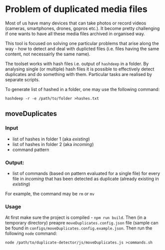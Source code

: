 # Problem of duplicated media files

Most of us have many devices that can take photos or record videos (cameras, smartphones, drones, gopros etc.). 
It become pretty challenging if one wants to have all these media files archived in organised way. 

This tool is focused on solving one particular problems that arise along the way - how to detect and deal with duplicted files (i.e. files having the same content, not necessairly the same name).

The toolset works with hash files i.e. output of `hashdeep` in a folder. By analysing single (or multiple) hash files it is possible to effectively detect duplicates and do something with them. Particular tasks are realised by separate scripts. 

To generate list of hashed in a folder, one may use the following command: 
```
hashdeep -r -e /path/to/folder >hashes.txt
```

## moveDuplicates

### Input 
- list of hashes in folder 1 (aka *existing*)
- list of hashes in folder 2 (aka *incoming*)
- command pattern 

### Output: 
- list of commands (based on pattern evaluated for a single file) for every file in *incoming* that has been detected as duplicate (already existing in *existing*)

For example, the command may be `rm` or `mv`  

### Usage

At first make sure the project is compiled - `npm run build`. 
Then (in a temporary directory) preapre `moveDuplicates.config.json` file (sample can be found in `configs/moveDuplicates.config.example.json`.
Then run the following `node` command: 

```
node /path/to/duplicate-detector/js/moveDuplicates.js >commands.sh
```
